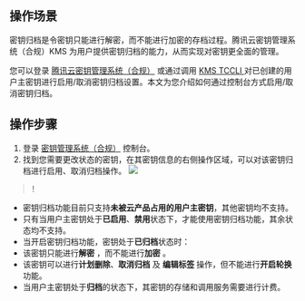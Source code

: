 
## 操作场景

密钥归档是令密钥只能进行解密，而不能进行加密的存档过程。腾讯云密钥管理系统（合规）KMS 为用户提供密钥归档的能力，从而实现对密钥更全面的管理。

您可以登录 [腾讯云密钥管理系统（合规）](https://console.cloud.tencent.com/kms2) 或通过调用 [KMS TCCLI ](https://cloud.tencent.com/document/product/573/47830)对已创建的用户主密钥进行启用/取消密钥归档设置。本文为您介绍如何通过控制台方式启用/取消密钥归档。

## 操作步骤

1. 登录 [密钥管理系统（合规）](https://console.cloud.tencent.com/kms2) 控制台。
2. 找到您需要更改状态的密钥，在其密钥信息的右侧操作区域，可以对该密钥归档进行启用、取消归档操作。
   ![](https://main.qcloudimg.com/raw/ede5e6b0f51e317e9f17594ab1917b2e.png)

>!
 - 密钥归档功能目前只支持**未被云产品占用的用户主密钥**，其他密钥均不支持。
 - 只有当用户主密钥处于**已启用**、**禁用**状态下，才能使用密钥归档功能，其余状态均不支持。
 - 当开启密钥归档功能，密钥处于**已归档**状态时：
  - 该密钥只能进行**解密** ，而不能进行**加密**  。
  - 该密钥可以进行**计划删除**、**取消归档** 及 **编辑标签** 操作，但不能进行**开启轮换**功能。
 - 当用户主密钥处于**归档**的状态下，其密钥的存储和调用服务需要进行计费。

 

